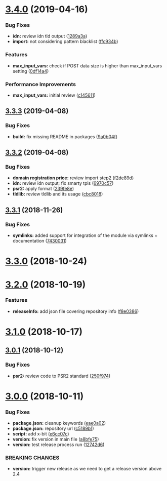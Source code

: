 # [3.4.0](https://github.com/hexonet/whmcs-ispapi-pricingimporter/compare/v3.3.3...v3.4.0) (2019-04-16)


### Bug Fixes

* **idn:** review idn tld output ([1289a3a](https://github.com/hexonet/whmcs-ispapi-pricingimporter/commit/1289a3a))
* **import:** not considering pattern blacklist ([ffc934b](https://github.com/hexonet/whmcs-ispapi-pricingimporter/commit/ffc934b))


### Features

* **max_input_vars:** check if POST data size is higher than max_input_vars setting ([0df14a4](https://github.com/hexonet/whmcs-ispapi-pricingimporter/commit/0df14a4))


### Performance Improvements

* **max_input_vars:** initial review ([c145611](https://github.com/hexonet/whmcs-ispapi-pricingimporter/commit/c145611))

## [3.3.3](https://github.com/hexonet/whmcs-ispapi-pricingimporter/compare/v3.3.2...v3.3.3) (2019-04-08)


### Bug Fixes

* **build:** fix missing README in packages ([9a0b04f](https://github.com/hexonet/whmcs-ispapi-pricingimporter/commit/9a0b04f))

## [3.3.2](https://github.com/hexonet/whmcs-ispapi-pricingimporter/compare/v3.3.1...v3.3.2) (2019-04-08)


### Bug Fixes

* **domain registration price:** review import step2 ([f2de89d](https://github.com/hexonet/whmcs-ispapi-pricingimporter/commit/f2de89d))
* **idn:** review idn output; fix smarty tpls ([6970c57](https://github.com/hexonet/whmcs-ispapi-pricingimporter/commit/6970c57))
* **psr2:** apply format ([239fe8e](https://github.com/hexonet/whmcs-ispapi-pricingimporter/commit/239fe8e))
* **tldlib:** review tldlib and its usage ([cbc8018](https://github.com/hexonet/whmcs-ispapi-pricingimporter/commit/cbc8018))

## [3.3.1](https://github.com/hexonet/whmcs-ispapi-pricingimporter/compare/v3.3.0...v3.3.1) (2018-11-26)


### Bug Fixes

* **symlinks:** added support for integration of the module via symlinks + documentation ([7430031](https://github.com/hexonet/whmcs-ispapi-pricingimporter/commit/7430031))

# [3.3.0](https://github.com/hexonet/whmcs-ispapi-pricingimporter/compare/v3.2.0...v3.3.0) (2018-10-24)

# [3.2.0](https://github.com/hexonet/whmcs-ispapi-pricingimporter/compare/v3.1.0...v3.2.0) (2018-10-19)


### Features

* **releaseInfo:** add json file covering repository info ([f8e0386](https://github.com/hexonet/whmcs-ispapi-pricingimporter/commit/f8e0386))

# [3.1.0](https://github.com/hexonet/whmcs-ispapi-pricingimporter/compare/v3.0.1...v3.1.0) (2018-10-17)

## [3.0.1](https://github.com/hexonet/whmcs-ispapi-pricingimporter/compare/v3.0.0...v3.0.1) (2018-10-12)


### Bug Fixes

* **psr2:** review code to PSR2 standard ([250f974](https://github.com/hexonet/whmcs-ispapi-pricingimporter/commit/250f974))

# [3.0.0](https://github.com/hexonet/whmcs-ispapi-pricingimporter/compare/v2.0.0...v3.0.0) (2018-10-11)


### Bug Fixes

* **package.json:** cleanup keywords ([eae0a02](https://github.com/hexonet/whmcs-ispapi-pricingimporter/commit/eae0a02))
* **package.json:** repository url ([c5189b1](https://github.com/hexonet/whmcs-ispapi-pricingimporter/commit/c5189b1))
* **script:** add x-bit ([e6cc07c](https://github.com/hexonet/whmcs-ispapi-pricingimporter/commit/e6cc07c))
* **version:** fix version in main file ([a8bfe75](https://github.com/hexonet/whmcs-ispapi-pricingimporter/commit/a8bfe75))
* **version:** test release process run ([12742d6](https://github.com/hexonet/whmcs-ispapi-pricingimporter/commit/12742d6))


### BREAKING CHANGES

* **version:** trigger new release as we need to get a release version above 2.4
